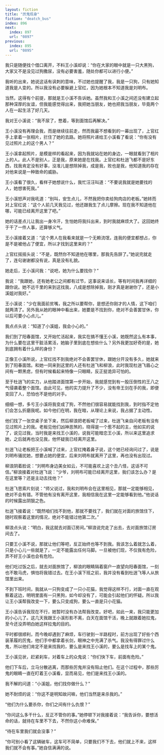 ```yaml
---
layout: fiction
title: "厉鬼现身"
fiction: "deatch_bus"
index: 896
next:
  index: 897
  url: "0897"
previous:
  index: 895
  url: "0895"
---
```

我只是随便找个借口离开，不料王小溪却说：“你在大家的眼中就是一只大黑狗，大家又不是没见过狗撒尿，没有必要害羞，随处你都可以进行小便。”

我听的出来，她说这话有讽刺的意味，不过她也提醒了我，我是一只狗，只有她知道我是人变的。所以我没有必要躲避上官红，因为她根本不知道我是刘明布。

当然，这得有个前提，那就是王小溪不告诉她。虽然我和王小溪之间还没有建立起那种深厚的友谊，但我能感觉得出来，我把她当朋友，她也把我当朋友，毕竟两个人在一起生活了好几天。

我对王小溪说：“我不尿了，憋着，等到面馆后再解决。”

王小溪没有再理会我，而是继续往前走，然而我最不想看到的一幕出现了，上官红手上拿着一张相片，拦住了她的去路。她将照片递给王小溪看了看说：“你有没有见过照片上的这个男人？”

王小溪拿起照片，是模是样的看起来，因为我就站在她的身边，一眼就看到了相片上的人。此人不是别人，正是我，原来她是在找我。上官红和杜逍飞都不是好东西，找我肯定没有好事，没准儿是想除掉我，成是我，败也是我，他知道我的存在对他来说是一种致命的威胁。

王小溪看了很久，看样子她想说什么，我忙汪汪叫道：“不要说我就是她要找的人，她想害死我。”

王小溪怒声对我吼道：“别叫，安生点儿，不然我把你卖给狗肉店的老板。”她转而对上官红说：“这个人前几天我见过，他还跟我生了点儿摩擦。现在我不知道他在哪，可能已经离开这里了吧。”

她的话差点儿让我出一身冷汗，生怕她将我抖出来，到时我就麻烦大了。这回她终于干了一件人事，还算够义气。

王小溪接着又道：“这个男人在我看来就是一个无赖流氓，连我的便宜都想占，你是不是被他占了便宜，所以才找到这里来的？”

上官红摇摇头说：“不是，既然你不知道他在哪里，那我先告辞了。”她说完就走了，连句谢谢都没有说，真是没有礼貌。

她走后，王小溪问我：“说吧，她为什么要找你？”

我说：“我跟她，还有她老公之间都有过节，这事说来话长，等有时间我再详细的跟你说。她不远千里的来到这找我，八成是想除掉我，刚才真是谢谢你了，还是小溪姐对我好。”

王小溪说：“少在我面前贫嘴，我之所以要帮你，是想还你刚才的人情，这下咱们就两清了。另外我从她的眼神中看出来，她要是不找到你，绝对不会善罢甘休，你以后可要小心点儿。”

我点点头说：“知道了小溪姐，我会小心的。”

我们到了阳春面馆，又开始忙活起来，我实在搞不懂王小溪，她既然这么有本事，为什么要在这里干脏活累活，她脑子里到底在想些什么？另外我更加好奇的是，她到底拥有着什么样的身份？

正像王小溪所说，上官红找不到我绝对不会善罢甘休，跟她分开没有多久，她就来到了阳春面馆。和她一同来到这里的人还有杜逍飞和柳浪，此时我现杜逍飞眉心之间有一颗黑痣，但有时候看起来特像一只眼睛，反正挺诡异可怕的。

至于杜逍飞的实力，从他踏进面馆第一步开始，我就感觉到有一股压倒性的王八之气侵袭着整个面馆。由此可见，他的实力提升了不少，没有帝王剑在手的我，即便变回了人，恐怕也不是他的对手。

细细一想，多亏王小溪将我变成了狗，不然他们很容易就能找到我，到时指不定他们会怎么折磨我呢。如今他们在明，我在暗，从理论上来说，我占据了主动性。

他们找了一张空桌子坐下来，然后柳浪把老板喊了过来，杜逍飞亲自问老板有没有见过照片上的我。老板见他们凶神恶煞的，晓得是一个惹不起的主，他如实的说了，说见过我，当时我是来找王小溪的，说我可能暗恋王小溪，所以来这里追求她，之后就再也没见我，他怀疑我已经离开这里。

杜逍飞让老板把王小溪喊了过来，上官红掩着鼻子说，这个她已经询问过了，说是刘明布骚扰她，想要占她的便宜，后来刘明布就离开了这里，再也没有出现过。

柳浪阴着脸说：“刘明布身边美女如云，不可能喜欢上这个丑八怪，这话不可信。”柳浪接着对杜逍飞说：“少爷，刘明布可能已经离开这里，我们该怎么办？是在这里等？还是主动去找他？”

杜逍飞思索片刻说：“师父说过，我和刘明布会在这里相见，那就一定能够相见，绝对不会有错。不管他有没有离开这里，我相信我在这里一定能够看到他。”他说话的时候露出阴狠之色。

杜逍飞接着说：“既然咱们找不到他，那就不要找了，我们就在对面的旅馆住下，随时观察着这里的情况，绝对不能错过他第二次。”

柳浪点头说：“明白，我这就去对面订房间。”柳浪说完走了出去，去对面旅馆订房间去了。

只要王小溪不说，那就让他们等吧，反正始终也等不到我。我该怎么着就怎么着，只是小心儿一些就是了，一定不能露出任何马脚。一旦被他们现，不仅我有危险，弄不好王小溪也会有危险。

他们吃过饭之后，就去对面旅馆了，柳浪的眼睛隔着窗户一直望向阳春面馆，一刻也不敢马虎，惧怕将我错过去。在王小溪下班之前，我并没有看到杜逍飞等人从旅馆里出来。

不到下班时间，我就从一只狗变成了一只小花猫，我觉得这样不行，对面一直在观察着这边，明明里面有一只黑狗，如今却没有了，可能会引起他们的怀疑。所以我让王小溪帮我改变一下，要么只变成狗，要么一直是只小花猫。

王小溪告诉我现在不行，她暂时没有办法帮我改变。好吧，如此一来，我只能更加的小心儿了。这几天我跟王小溪形影不离，白天在面馆干活，晚上就跟着她拉鬼，至今还没弄明白她这样拉鬼的目的。

平时都很顺利，而今晚却遇到了麻烦，车行驶到一半路程时，前方出现了好些个西装革履的厉鬼，他们手中都拿着长剑，眼神之中充满了杀气。我没有得罪过什么鬼，所以他们肯定不是来找我的，要么是来找王小溪的，要么是找车上的某个鬼。

王小溪见状，赶紧刹车，对着车上的众鬼说：“你们快下车，前面有危险。”

他们下车后，立马分散逃离，而那些厉鬼并没有阻止他们。在这个过程中，那些厉鬼的眼睛一直在盯着王小溪看，显而易见，他们是来找王小溪的。

我不解的问道：“小溪姐，他们找你做什么？”

她不耐烦的说：“你这不是明知故问嘛，他们当然是来杀我的。”

“他们为什么要杀你，你们之间有什么仇恨？”

“你问这么多干什么，反正不管你的事。”她停顿下对我接着说：“我告诉你，要想活命的话，就待在车里不下去，不然你这小命难保。”

“待在车里我们就会没事？”

“你可别小看了这辆破车，这车可不简单，只要我们不下去，他们就上不来，这样我们就不会有事。”她自信满满的说。